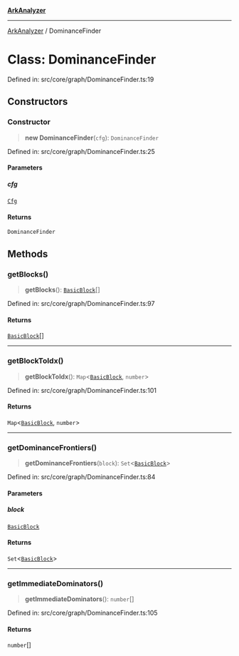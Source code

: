 [**ArkAnalyzer**](../README.md)

***

[ArkAnalyzer](../globals.md) / DominanceFinder

# Class: DominanceFinder

Defined in: src/core/graph/DominanceFinder.ts:19

## Constructors

### Constructor

> **new DominanceFinder**(`cfg`): `DominanceFinder`

Defined in: src/core/graph/DominanceFinder.ts:25

#### Parameters

##### cfg

[`Cfg`](Cfg.md)

#### Returns

`DominanceFinder`

## Methods

### getBlocks()

> **getBlocks**(): [`BasicBlock`](BasicBlock.md)[]

Defined in: src/core/graph/DominanceFinder.ts:97

#### Returns

[`BasicBlock`](BasicBlock.md)[]

***

### getBlockToIdx()

> **getBlockToIdx**(): `Map`\<[`BasicBlock`](BasicBlock.md), `number`\>

Defined in: src/core/graph/DominanceFinder.ts:101

#### Returns

`Map`\<[`BasicBlock`](BasicBlock.md), `number`\>

***

### getDominanceFrontiers()

> **getDominanceFrontiers**(`block`): `Set`\<[`BasicBlock`](BasicBlock.md)\>

Defined in: src/core/graph/DominanceFinder.ts:84

#### Parameters

##### block

[`BasicBlock`](BasicBlock.md)

#### Returns

`Set`\<[`BasicBlock`](BasicBlock.md)\>

***

### getImmediateDominators()

> **getImmediateDominators**(): `number`[]

Defined in: src/core/graph/DominanceFinder.ts:105

#### Returns

`number`[]
